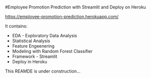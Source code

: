 #Employee Promotion Prediction with Streamlit and Deploy on Heroku

https://employee-promotion-prediction.herokuapp.com/

It contains:

* EDA - Exploratory Data Analysis
* Statistical Analysis
* Feature Engeenering
* Modeling with Random Forest Classifier
* Framework - Streamlit
* Deploy in Heroku

This REAMDE is under construction...

